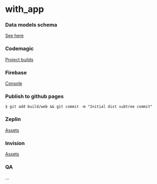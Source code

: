 # with_app

### Data models schema

[See here](https://docs.google.com/drawings/d/1ajfmi8cEDffEGTRlMbKvoyijV7SPEjhBuKF0jYHLx5k/edit)

### Codemagic

[Project builds](https://codemagic.io/app/5f4515cd55449d000fe1b102)

### Firebase

[Console](https://console.firebase.google.com/u/0/project/with-flutter-app-ae099/firestore/data~2F)

### Publish to github pages

```
$ git add build/web && git commit -m "Initial dist subtree commit"
```

### Zeplin

[Assets](https://app.zeplin.io/project/5f1ef2336d077042adcdbdd5)

### Invision

[Assets](https://projects.invisionapp.com/share/84XUFY6SRXW#/screens)

### QA

...
